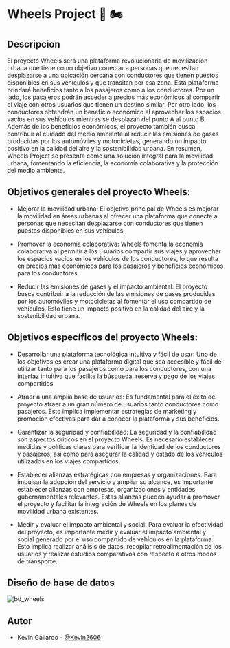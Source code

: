 # Wheels Project 🚗 🏍️

## Descripcion
El proyecto Wheels será una plataforma revolucionaria de movilización urbana que tiene como objetivo conectar a personas que necesitan desplazarse a una ubicación cercana con conductores que tienen puestos disponibles en sus vehículos y que transitan por esa zona. Esta plataforma brindará beneficios tanto a los pasajeros como a los conductores. Por un lado, los pasajeros podrán acceder a precios más económicos al compartir el viaje con otros usuarios que tienen un destino similar. Por otro lado, los conductores obtendrán un beneficio económico al aprovechar los espacios vacíos en sus vehículos mientras se desplazan del punto A al punto B. Además de los beneficios económicos, el proyecto también busca contribuir al cuidado del medio ambiente al reducir las emisiones de gases producidas por los automóviles y motocicletas, generando un impacto positivo en la calidad del aire y la sostenibilidad urbana. En resumen, Wheels Project se presenta como una solución integral para la movilidad urbana, fomentando la eficiencia, la economía colaborativa y la protección del medio ambiente.

## Objetivos generales del proyecto Wheels:

- Mejorar la movilidad urbana: El objetivo principal de Wheels es mejorar la movilidad en áreas urbanas al ofrecer una plataforma que conecte a personas que necesitan desplazarse con conductores que tienen puestos disponibles en sus vehículos.

- Promover la economía colaborativa: Wheels fomenta la economía colaborativa al permitir a los usuarios compartir sus viajes y aprovechar los espacios vacíos en los vehículos de los conductores, lo que resulta en precios más económicos para los pasajeros y beneficios económicos para los conductores.

- Reducir las emisiones de gases y el impacto ambiental: El proyecto busca contribuir a la reducción de las emisiones de gases producidas por los automóviles y motocicletas al fomentar el uso compartido de vehículos. Esto tiene un impacto positivo en la calidad del aire y la sostenibilidad urbana.

## Objetivos específicos del proyecto Wheels:

- Desarrollar una plataforma tecnológica intuitiva y fácil de usar: Uno de los objetivos es crear una plataforma digital que sea accesible y fácil de utilizar tanto para los pasajeros como para los conductores, con una interfaz intuitiva que facilite la búsqueda, reserva y pago de los viajes compartidos.

- Atraer a una amplia base de usuarios: Es fundamental para el éxito del proyecto atraer a un gran número de usuarios tanto conductores como pasajeros. Esto implica implementar estrategias de marketing y promoción efectivas para dar a conocer la plataforma y sus beneficios.

- Garantizar la seguridad y confiabilidad: La seguridad y la confiabilidad son aspectos críticos en el proyecto Wheels. Es necesario establecer medidas y políticas claras para verificar la identidad de los conductores y pasajeros, así como para asegurar la calidad y estado de los vehículos utilizados en los viajes compartidos.

- Establecer alianzas estratégicas con empresas y organizaciones: Para impulsar la adopción del servicio y ampliar su alcance, es importante establecer alianzas con empresas, organizaciones y entidades gubernamentales relevantes. Estas alianzas pueden ayudar a promover el proyecto y facilitar la integración de Wheels en los planes de movilidad urbana existentes.

- Medir y evaluar el impacto ambiental y social: Para evaluar la efectividad del proyecto, es importante medir y evaluar el impacto ambiental y social generado por el uso compartido de vehículos en la plataforma. Esto implica realizar análisis de datos, recopilar retroalimentación de los usuarios y realizar estudios comparativos con respecto a otros modos de transporte.

## Diseño de base de datos
![bd_wheels](https://github.com/Kevin2606/wheels_project/assets/54305330/e0113fb9-62dd-43b7-9e56-cc6c61d5df61)


## Autor

- Kevin Gallardo - [@Kevin2606](https://github.com/Kevin2606)

